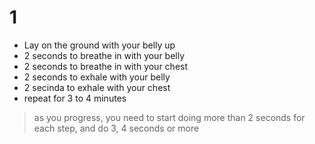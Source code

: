 # 1
- Lay on the ground with your belly up
- 2 seconds to breathe in with your belly
- 2 seconds to breathe in with your chest
- 2 seconds to exhale with your belly
- 2 secinda to exhale with your chest
- repeat for 3 to 4 minutes

> as you progress, you need to start doing more than 2 seconds for each step, and do 3, 4 seconds or more